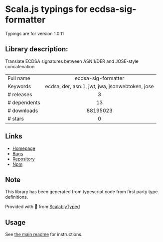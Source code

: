 
# Scala.js typings for ecdsa-sig-formatter

Typings are for version 1.0.11

## Library description:
Translate ECDSA signatures between ASN.1/DER and JOSE-style concatenation

|                    |                 |
| ------------------ | :-------------: |
| Full name          | ecdsa-sig-formatter |
| Keywords           | ecdsa, der, asn.1, jwt, jwa, jsonwebtoken, jose |
| # releases         | 3 |
| # dependents       | 13 |
| # downloads        | 88195023 |
| # stars            | 0 |

## Links
- [Homepage](https://github.com/Brightspace/node-ecdsa-sig-formatter#readme)
- [Bugs](https://github.com/Brightspace/node-ecdsa-sig-formatter/issues)
- [Repository](https://github.com/Brightspace/node-ecdsa-sig-formatter)
- [Npm](https://www.npmjs.com/package/ecdsa-sig-formatter)
    


## Note
This library has been generated from typescript code from first party type definitions.

Provided with :purple_heart: from [ScalablyTyped](https://github.com/oyvindberg/ScalablyTyped)

## Usage
See [the main readme](../../readme.md) for instructions.


